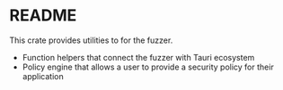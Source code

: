 # README

This crate provides utilities to for the fuzzer.
- Function helpers that connect the fuzzer with Tauri ecosystem
- Policy engine that allows a user to provide a security policy for their application
